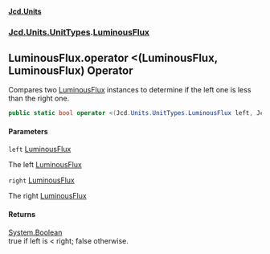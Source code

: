 #### [Jcd.Units](index.md 'index')
### [Jcd.Units.UnitTypes](Jcd.Units.UnitTypes.md 'Jcd.Units.UnitTypes').[LuminousFlux](Jcd.Units.UnitTypes.LuminousFlux.md 'Jcd.Units.UnitTypes.LuminousFlux')

## LuminousFlux.operator <(LuminousFlux, LuminousFlux) Operator

Compares two [LuminousFlux](Jcd.Units.UnitTypes.LuminousFlux.md 'Jcd.Units.UnitTypes.LuminousFlux') instances to determine if the left one is less than the right one.

```csharp
public static bool operator <(Jcd.Units.UnitTypes.LuminousFlux left, Jcd.Units.UnitTypes.LuminousFlux right);
```
#### Parameters

<a name='Jcd.Units.UnitTypes.LuminousFlux.op_LessThan(Jcd.Units.UnitTypes.LuminousFlux,Jcd.Units.UnitTypes.LuminousFlux).left'></a>

`left` [LuminousFlux](Jcd.Units.UnitTypes.LuminousFlux.md 'Jcd.Units.UnitTypes.LuminousFlux')

The left [LuminousFlux](Jcd.Units.UnitTypes.LuminousFlux.md 'Jcd.Units.UnitTypes.LuminousFlux')

<a name='Jcd.Units.UnitTypes.LuminousFlux.op_LessThan(Jcd.Units.UnitTypes.LuminousFlux,Jcd.Units.UnitTypes.LuminousFlux).right'></a>

`right` [LuminousFlux](Jcd.Units.UnitTypes.LuminousFlux.md 'Jcd.Units.UnitTypes.LuminousFlux')

The right [LuminousFlux](Jcd.Units.UnitTypes.LuminousFlux.md 'Jcd.Units.UnitTypes.LuminousFlux')

#### Returns
[System.Boolean](https://docs.microsoft.com/en-us/dotnet/api/System.Boolean 'System.Boolean')  
true if left is < right; false otherwise.